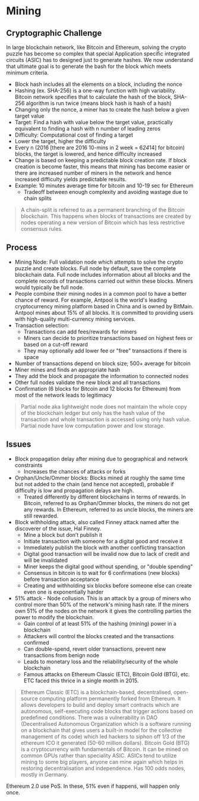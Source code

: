 # Mining

## Cryptographic Challenge
In large blockchain network, like Bitcoin and Ethereum, solving the crypto puzzle has become so complex that special Application specific integrated circuits (ASIC) has to designed just to generate hashes. We now understand that ultimate goal is to generate the bash for the block which meets minimum criteria.

* Block hash includes all the elements on a block, including the nonce
* Hashing (ex. SHA-256) is a one-way function with high variability. Bitcoin network specifies that to calculate the hash of the block, SHA-256 algorithm is run twice (means block hash is hash of a hash)
* Changing only the nonce, a miner has to create the hash below a given target value
* Target: Find a hash with value below the target value, practically equivalent to finding a hash
with n number of leading zeros
* Difficulty: Computational cost of finding a target
* Lower the target, higher the difficulty
* Every n (2016 [there are 2016 10-mins in 2 week = 6*24*14] for bitcoin) blocks, the target is lowered, and hence difficulty increased
* Change is based on keeping a predictable block creation rate. If block creation is become faster, this means that mining has become easier or there are increased number of miners in the network and hence increased difficulty yields predictable results.
* Example: 10 minutes average time for bitcoin and 10-19 sec for Ethereum
  * Tradeoff between enough complexity and avoiding wastage due to chain splits

> A chain-split is referred to as a permanent branching of the Bitcoin blockchain. This happens when blocks of transactions are created by nodes operating a new version of Bitcoin which has less restrictive consensus rules.

## Process
* Mining Node: Full validation node which attempts to solve the crypto puzzle and create blocks. Full node by default, save the complete blockchain data. Full node includes information about all blocks and the complete records of transactions carried out within these blocks. Miners would typically be full node.
* People combine their mining nodes in a common pool to have a better chance of reward. For example, Antpool is the world's leading cryptocurrency mining platform based in China and is owned by BitMain. Antpool mines about 15% of all blocks. It is committed to providing users with high-quality multi-currency mining services.
* Transaction selection:
  * Transactions can add fees/rewards for miners
  * Miners can decide to prioritize transactions based on highest fees or based on a cut-off reward
  * They may optionally add lower fee or "free" transactions if there is space
* Number of transactions depend on block size; 500+ average for bitcoin
* Miner mines and finds an appropriate hash
* They add the block and propagate the information to connected nodes
* Other full nodes validate the new block and all transactions
* Confirmation (6 blocks for Bitcoin and 12 blocks for Ethereum) from most of the network leads to legitimacy

> Partial node aka lightweight node does not maintain the whole copy of the blockchain ledger but only has the hash value of the transaction and whole transaction is accessed using only hash value. Partial node have low computation power and low storage.

## Issues
* Block propagation delay after mining due to geographical and network constraints
  * Increases the chances of attacks or forks
* Orphan/Uncle/Ommer blocks: Blocks mined at roughly the same time but not added to the chain (and hence not accepted), probable if difficulty is low and propagation delays are high.
  * Treated differently by different blockchains in terms of rewards. In Bitcoin, referred to as Orphan/Ommer blocks, the miners do not get any rewards. In Ethereum, referred to as uncle blocks, the miners are still rewarded.
* Block withholding attack, also called Finney attack named after the discoverer of the issue, Hal Finney.
  * Mine a block but don’t publish it
  * Initiate transaction with someone for a digital good and receive it
  * Immediately publish the block with another conflicting transaction
  * Digital good transaction will be invalid now due to lack of credit and will be invalidated
  * Miner keeps the digital good without spending, or "double spending"
  * Consensus in bitcoin is to wait for 6 confirmations (new blocks) before transaction acceptance
  * Creating and withholding six blocks before someone else can create even one is exponentially harder
* 51% attack - Node collusion. This is an attack by a group of miners who control more than 50% of the network's mining hash rate. If the miners own 51% of the nodes on the network it gives the controlling parties the power to modify the blockchain.
  * Gain control of at least 51% of the hashing (mining) power in a blockchain
  * Attackers will control the blocks created and the transactions confirmed
  * Can double-spend, revert older transactions, prevent new transactions from benign node
  * Leads to monetary loss and the reliability/security of the whole blockchain
  * Famous attacks on Ethereum Classic (ETC), Bitcoin Gold (BTG), etc. ETC faced this thrice in a single month in 2015.
> Ethereum Classic (ETC) is a blockchain-based, decentralised, open-source computing platform permanently forked from Ethereum. It allows developers to build and deploy smart contracts which are autonomous, self-executing code blocks that trigger actions based on predefined conditions. There was a vulnerability in DAO (Decentralised Autonomous Organization which is a software running on a blockchain that gives users a built-in model for the collective management of its code) which led hackers to siphon off 1/3 of the ethereum ICO it generated (50-60 million dollars).
> Bitcoin Gold (BTG) is a cryptocurrency with fundamentals of Bitcoin. It can be mined on common GPUs rather than speciality ASIC. ASICs tend to utilize mining to some big players, anyone can mine again which helps in restoring decentralisation and independence. Has 100 odds nodes, mostly in Germany.

Ethereum 2.0 use PoS. In these, 51% even if happens, will happen only once. 